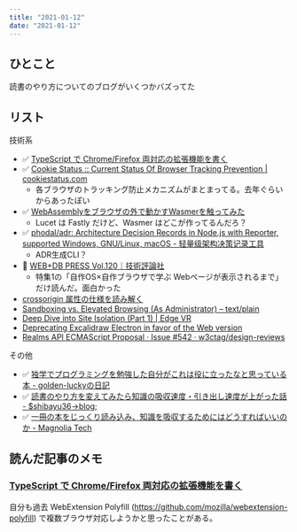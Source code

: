 ```yaml
---
title: "2021-01-12"
date: "2021-01-12"
---
```


## ひとこと
読書のやり方についてのブログがいくつかバズってた

## リスト
技術系

- ✅ [TypeScript で Chrome/Firefox 両対応の拡張機能を書く](https://zenn.dev/iorate/articles/dc6d13ddc11270)
- ✅ [Cookie Status :: Current Status Of Browser Tracking Prevention | cookiestatus.com](https://www.cookiestatus.com/)
  - 各ブラウザのトラッキング防止メカニズムがまとまってる。去年ぐらいからあったぽい
- ✅ [WebAssemblyをブラウザの外で動かすWasmerを触ってみた](https://zenn.dev/koduki/articles/f1b342079788be)
  - Lucet は Fastly だけど、Wasmer はどこが作ってるんだろ？
- ✅ [phodal/adr: Architecture Decision Records in Node.js with Reporter, supported Windows, GNU/Linux, macOS - 轻量级架构决策记录工具](https://github.com/phodal/adr)
  - ADR生成CLI？
- 📕 [WEB+DB PRESS Vol.120｜技術評論社](https://gihyo.jp/magazine/wdpress/archive/2021/vol120)
  - 特集1の「自作OS×自作ブラウザで学ぶ Webページが表示されるまで」だけ読んだ。面白かった
- [crossorigin 属性の仕様を読み解く](https://nhiroki.jp/2021/01/07/crossorigin-attribute)
- [Sandboxing vs. Elevated Browsing (As Administrator) – text/plain](https://textslashplain.com/2021/01/07/sandboxing-vs-elevated-browsing-as-administrator/)
- [Deep Dive into Site Isolation (Part 1) | Edge VR](https://microsoftedge.github.io/edgevr/posts/deep-dive-into-site-isolation-part-1/)
- [Deprecating Excalidraw Electron in favor of the Web version](https://web.dev/deprecating-excalidraw-electron/)
- [Realms API ECMAScript Proposal · Issue #542 · w3ctag/design-reviews](https://github.com/w3ctag/design-reviews/issues/542)


その他

- ✅ [独学でプログラミングを勉強した自分がこれは役に立ったなと思っている本 - golden-luckyの日記](https://golden-lucky.hatenablog.com/entry/2021/01/07/171716)
- ✅ [読書のやり方を変えてみたら知識の吸収速度・引き出し速度が上がった話 - $shibayu36->blog;](https://blog.shibayu36.org/entry/2021/01/05/180000)
- ✅ [一冊の本をじっくり読み込み、知識を吸収するためにはどうすればいいのか - Magnolia Tech](https://blog.magnolia.tech/entry/2021/01/10/013822)


## 読んだ記事のメモ

### [TypeScript で Chrome/Firefox 両対応の拡張機能を書く](https://zenn.dev/iorate/articles/dc6d13ddc11270)

自分も過去 WebExtension Polyfill (https://github.com/mozilla/webextension-polyfill) で複数ブラウザ対応しようかと思ったことがある。
